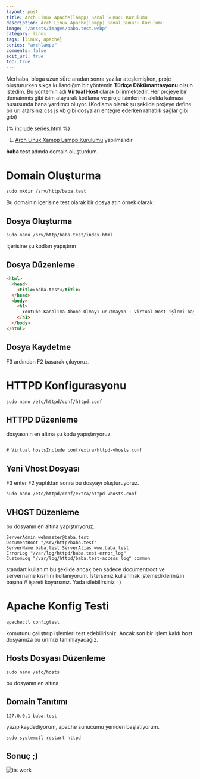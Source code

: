 ```yaml
---
layout: post
title: Arch Linux Apache(lampp) Sanal Sunucu Kurulumu
description: Arch Linux Apache(lampp) Sanal Sunucu Kurulumu
image: "/assets/images/baba.test.webp"
category: linux
tags: [linux, apache]
series: "archlampp"
comments: false
edit_url: true
toc: true
---
```


Merhaba, bloga uzun süre aradan sonra yazılar ateşlemişken, proje oluştururken sıkça kullandığım bir yöntemin **Türkçe Dökümantasyonu** olsun istedim. Bu yöntemin adı **Virtual Host** olarak bilinmektedir. Her projeye bir domainmiş gibi isim atayarak kodlama ve proje isimlerinin akılda kalması hususunda bana yardımcı oluyor. (Kodlama olarak şu şekilde projeye define bir url atarsınız css js vb gibi dosyaları entegre ederken rahatlık sağlar gibi gibi)

<!-- excerpt separator -->

{% include series.html %}

1.  [Arch Linux Xampp Lampp Kurulumu](https://yuceltoluyag.github.io/arch-linux-lampp-kurulumuphp7xmariadbmy/) yapılmalıdır

**baba test** adında domain oluşturdum.

# Domain Oluşturma

```shell
sudo mkdir /srv/http/baba.test

```

Bu domainin içerisine test olarak bir dosya atın örnek olarak :

## Dosya Oluşturma

```shell
sudo nano /srv/http/baba.test/index.html
```

içerisine şu kodları yapıştırın

## Dosya Düzenleme

```html
<html>
  <head>
    <title>baba.test</title>
  </head>
  <body>
    <h1>
      Youtube Kanalıma Abone Olmayı unutmayın : Virtual Host işlemi başarılı
    </h1>
  </body>
</html>
```

## Dosya Kaydetme

F3 ardından F2 basarak çıkıyoruz.

# HTTPD Konfigurasyonu

```shell
sudo nano /etc/httpd/conf/httpd.conf

```

## HTTPD Düzenleme

dosyasının en altına şu kodu yapıştırıyoruz.

```shell

# Virtual hostsInclude conf/extra/httpd-vhosts.conf

```

## Yeni Vhost Dosyası

F3 enter F2 yaptıktan sonra bu dosyayı oluşturuyoruz.

```shell
sudo nano /etc/httpd/conf/extra/httpd-vhosts.conf

```

## VHOST Düzenleme

bu dosyanın en altına yapıştırıyoruz.

```shell
ServerAdmin webmaster@baba.test
DocumentRoot "/srv/http/baba.test"
ServerName baba.test ServerAlias www.baba.test
ErrorLog "/var/log/httpd/baba.test-error_log"
CustomLog "/var/log/httpd/baba.test-access_log" common

```

standart kullanım bu şekilde ancak ben sadece documentroot ve servername kısmını kullanıyorum. İsterseniz kullanmak istemediklerinizin başına # işareti koyarsınız. Yada silebilirsiniz : )

# Apache Konfig Testi

```shell
apachectl configtest

```

komutunu çalıştırıp işlemleri test edebilirisniz. Ancak son bir işlem kaldı host dosyamıza bu urlmizi tanımlayacağız.

## Hosts Dosyası Düzenleme

```shell
sudo nano /etc/hosts

```

bu dosyanın en altına

## Domain Tanıtımı

```shell
127.0.0.1 baba.test

```

yazıp kaydediyorum, apache sunucumu yeniden başlatıyorum.

```shell
sudo systemctl restart httpd

```

## Sonuç ;)

![its work](/assets/images/baba.test.webp)
